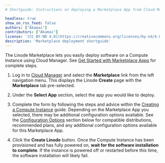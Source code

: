 ```yaml
---
# Shortguide: Instructions on deploying a Marketplace App from Cloud Manager

headless: true
show_on_rss_feed: false
authors: ["Akamai"]
contributors: ["Akamai"]
license: '[CC BY-ND 4.0](https://creativecommons.org/licenses/by-nd/4.0)'
description: 'Marketplace deployment shortguide'
---
```


The Linode Marketplace lets you easily deploy software on a Compute Instance using Cloud Manager. See [Get Started with Marketplace Apps](/docs/marketplace-docs/guides/get-started/) for complete steps.

1. Log in to [Cloud Manager](https://cloud.linode.com) and select the **Marketplace** link from the left navigation menu. This displays the Linode **Create** page with the **Marketplace** tab pre-selected.

1. Under the **Select App** section, select the app you would like to deploy.

1. Complete the form by following the steps and advice within the [Creating a Compute Instance](/docs/products/compute/compute-instances/guides/create/) guide. Depending on the Marketplace App you selected, there may be additional configuration options available. See the [Configuration Options](#configuration-options) section below for compatible distributions, recommended plans, and any additional configuration options available for this Marketplace App.

1. Click the **Create Linode** button. Once the Compute Instance has been provisioned and has fully powered on, **wait for the software installation to complete**. If the instance is powered off or restarted before this time, the software installation will likely fail.